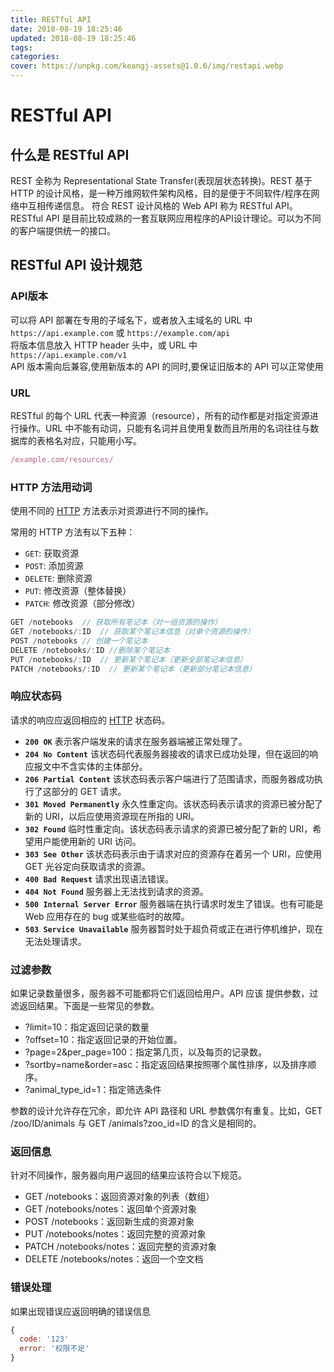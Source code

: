 ```yaml
---
title: RESTful API
date: 2018-08-19 18:25:46
updated: 2018-08-19 18:25:46
tags:
categories: 
cover: https://unpkg.com/keangj-assets@1.0.6/img/restapi.webp
---
```


# RESTful API

## 什么是 RESTful API

REST 全称为 Representational State Transfer(表现层状态转换)。REST 基于 HTTP 的设计风格，是一种万维网软件架构风格，目的是便于不同软件/程序在网络中互相传递信息。
符合 REST 设计风格的 Web API 称为 RESTful API。RESTful API 是目前比较成熟的一套互联网应用程序的API设计理论。可以为不同的客户端提供统一的接口。

## RESTful API 设计规范

### API版本

可以将 API 部署在专用的子域名下，或者放入主域名的 URL 中  
`https://api.example.com` 或 `https://example.com/api`  
将版本信息放入 HTTP header 头中，或 URL 中  
`https://api.example.com/v1`  
API 版本需向后兼容,使用新版本的 API 的同时,要保证旧版本的 API 可以正常使用

### URL

RESTful 的每个 URL 代表一种资源（resource），所有的动作都是对指定资源进行操作。URL 中不能有动词，只能有名词并且使用复数而且所用的名词往往与数据库的表格名对应，只能用小写。

``` js
/example.com/resources/
```

### HTTP 方法用动词

使用不同的 [HTTP](http://kjay.me/2018/03/02/HTTP/) 方法表示对资源进行不同的操作。

常用的 HTTP 方法有以下五种：

- `GET`:    获取资源
- `POST`:   添加资源
- `DELETE`: 删除资源
- `PUT`:    修改资源（整体替换）
- `PATCH`:  修改资源（部分修改）

``` js
GET /notebooks  // 获取所有笔记本（对一组资源的操作）
GET /notebooks/:ID  // 获取某个笔记本信息（对单个资源的操作）
POST /notebooks // 创建一个笔记本
DELETE /notebooks/:ID //删除某个笔记本
PUT /notebooks/:ID  // 更新某个笔记本（更新全部笔记本信息）
PATCH /notebooks/:ID  // 更新某个笔记本（更新部分笔记本信息）
```

### 响应状态码

请求的响应应返回相应的 [HTTP](http://kjay.me/2018/03/02/HTTP/) 状态码。

- **`200 OK`** 表示客户端发来的请求在服务器端被正常处理了。
- **`204 No Content`** 该状态码代表服务器接收的请求已成功处理，但在返回的响应报文中不含实体的主体部分。
- **`206 Partial Content`** 该状态码表示客户端进行了范围请求，而服务器成功执行了这部分的 GET 请求。
- **`301 Moved Permanently`** 永久性重定向。该状态码表示请求的资源已被分配了新的 URI，以后应使用资源现在所指的 URI。
- **`302 Found`** 临时性重定向。该状态码表示请求的资源已被分配了新的 URI，希望用户能使用新的 URI 访问。
- **`303 See Other`** 该状态码表示由于请求对应的资源存在着另一个 URI，应使用 GET 光谷定向获取请求的资源。
- **`400 Bad Request`** 请求出现语法错误。
- **`404 Not Found`** 服务器上无法找到请求的资源。
- **`500 Internal Server Error`** 服务器端在执行请求时发生了错误。也有可能是 Web 应用存在的 bug 或某些临时的故障。
- **`503 Service Unavailable`** 服务器暂时处于超负荷或正在进行停机维护，现在无法处理请求。

### 过滤参数

如果记录数量很多，服务器不可能都将它们返回给用户。API 应该 提供参数，过滤返回结果。下面是一些常见的参数。

- ?limit=10：指定返回记录的数量
- ?offset=10：指定返回记录的开始位置。
- ?page=2&per_page=100：指定第几页，以及每页的记录数。
- ?sortby=name&order=asc：指定返回结果按照哪个属性排序，以及排序顺序。
- ?animal_type_id=1：指定筛选条件

参数的设计允许存在冗余，即允许 API 路径和 URL 参数偶尔有重复。比如，GET /zoo/ID/animals 与 GET /animals?zoo_id=ID 的含义是相同的。

### 返回信息

针对不同操作，服务器向用户返回的结果应该符合以下规范。

- GET /notebooks：返回资源对象的列表（数组）
- GET /notebooks/notes：返回单个资源对象
- POST /notebooks：返回新生成的资源对象
- PUT /notebooks/notes：返回完整的资源对象
- PATCH /notebooks/notes：返回完整的资源对象
- DELETE /notebooks/notes：返回一个空文档

### 错误处理

如果出现错误应返回明确的错误信息

``` js
{
  code: '123'
  error: '权限不足'
}
```
